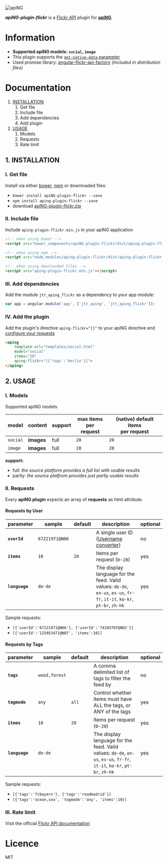 [logo]: http://aping.io/logo/320/aping-plugin.png "apiNG Plugin"
![apiNG][logo]

**_apiNG-plugin-flickr_** is a [Flickr API](https://www.flickr.com/services/api/) plugin for [**apiNG**](https://github.com/JohnnyTheTank/apiNG).

# Information
* **Supported apiNG models: `social`, `image`**
* This plugin supports the [`get-native-data` parameter](https://aping.readme.io/docs/configuration#parameters)
* Used promise library: [angular-flickr-api-factory](https://github.com/JohnnyTheTank/angular-flickr-api-factory) _(included in distribution files)_

# Documentation
1. [INSTALLATION](#1-installation)
    1. Get file
    2. Include file
    3. Add dependencies
    4. Add plugin
2. [USAGE](2-usage)
    1. Models
    2. Requests
    3. Rate limit

## 1. INSTALLATION

### I. Get file
Install via either [bower](http://bower.io/), [npm](https://www.npmjs.com/) or downloaded files:

* `bower install apiNG-plugin-flickr --save`
* `npm install aping-plugin-flickr --save`
* download [apiNG-plugin-flickr.zip](https://github.com/JohnnyTheTank/apiNG-plugin-flickr/zipball/master)

### II. Include file
Include `aping-plugin-flickr.min.js` in your apiNG application

```html
<!-- when using bower -->
<script src="bower_components/apiNG-plugin-flickr/dist/aping-plugin-flickr.min.js"></script>

<!-- when using npm -->
<script src="node_modules/aping-plugin-flickr/dist/aping-plugin-flickr.min.js"></script>

<!-- when using downloaded files -->
<script src="aping-plugin-flickr.min.js"></script>
```


### III. Add dependencies
Add the module `jtt_aping_flickr` as a dependency to your app module:
```js
var app = angular.module('app', ['jtt_aping', 'jtt_aping_flickr']);
```

### IV. Add the plugin
Add the plugin's directive `aping-flickr="[]"` to your apiNG directive and [configure your requests](#ii-requests)
```html
<aping
    template-url="templates/social.html"
    model="social"
    items="20"
    aping-flickr="[{'tags':'berlin'}]">
</aping>
```

## 2. USAGE

### I. Models
Supported apiNG models

|  model   | content | support | max items<br>per request | (native) default items<br>per request |
|----------|---------|---------|--------|---------|
| `social` | **images** | full    | `20`   | `20`   |
| `image`  | **images** | full    | `20`   | `20`   |

**support:**
* full: _the source platform provides a full list with usable results_ <br>
* partly: _the source platfrom provides just partly usable results_


### II. Requests
Every **apiNG plugin** expects an array of **requests** as html attribute.

#### Requests by User
|  parameter  | sample | default | description | optional |
|----------|---------|---------|---------|---------|
| **`userId`** | `67221971@N06` |  | A single user ID ([Username converter](http://idgettr.com/)) | no |
| **`items`**  | `10` | `20` | Items per request (`0`-`20`) |  yes  |
| **`language`**  | `de-de` |  | The display language for the feed. Valid values: `de-de`, `en-us`, `es-us`, `fr-fr`, `it-it`, `ko-kr`, `pt-br`, `zh-hk`  |  yes  |

Sample requests:
* `[{'userId':'67221971@N06'}, {'userId':'74103707@N02'}]`
* `[{'userId':'125053471@N07', 'items':10}]`

#### Requests by Tags
|  parameter  | sample | default | description | optional |
|----------|---------|---------|---------|---------|
| **`tags`** | `wood,forest` |  | A comma delimited list of tags to filter the feed by | no |
| **`tagmode`**  | `any` | `all` | Control whether items must have ALL the tags, or ANY of the tags |  yes  |
| **`items`**  | `10` | `20` | Items per request (`0`-`20`) |  yes  |
| **`language`**  | `de-de` |  | The display language for the feed. Valid values: `de-de`, `en-us`, `es-us`, `fr-fr`, `it-it`, `ko-kr`, `pt-br`, `zh-hk`  |  yes  |


Sample requests:
* `[{'tags':'fcbayern'}, {'tags':'readmadrid'}]`
* `[{'tags':'ocean,sea', 'tagmode':'any', 'items':10}]`

### III. Rate limit
Visit the official [Flickr API documentation](https://www.flickr.com/services/developer/api/)

# Licence
MIT
